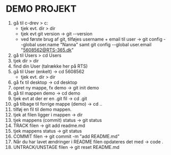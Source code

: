 # DEMO PROJEKT

1) gå til c-drev > c:
    - tjek evt. dir > dir
    - tjek evt git version -> git --version
    - ved første brug af git, tilføjes username + email til user
    -> git config --global user.name "Nanna" samt git config --global user.email "5608562@RTS-365.dk"
3) gå til Users > cd Users
4) tjek dir > dir
5) find din User (talrække her på RTS)
6) gå til User (enkelt) -> cd 5608562
    - tjek evt. dir > dir
7) gå fx til desktop -> cd desktop
8) opret ny mappe, fx demo -> git init demo
9) gå til mappen demo -> cd demo
10) tjek evt at der er en .git fil -> cd .git
11) gå tilbage til forrige mappe (demo) -> cd ..
12) tilføj en fil til demo mappen.
13) tjek at filen ligger i mappen -> dir
14) tjek mappens (commit) status -> git status
15) TRACK filen -> git add readme.md
16) tjek mappens status -> git status
17) COMMIT filen -> git commit -m "add README.md" 
18) Når du har lavet ændringer i README filen opdateres det med -> code .
19) UNTRACK/UNSTAGE filen -> git reset README.md

